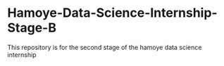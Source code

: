 # Hamoye-Data-Science-Internship-Stage-B
This repository is for the second stage of the hamoye data science internship
